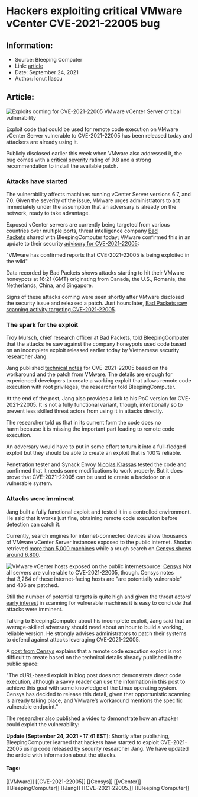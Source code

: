 # Hackers exploiting critical VMware vCenter CVE-2021-22005 bug
### 

## Information:
+ Source: Bleeping Computer
+ Link: [article](https://www.bleepingcomputer.com/news/security/hackers-exploiting-critical-vmware-vcenter-cve-2021-22005-bug/)
+ Date: September 24, 2021
+ Author: Ionut Ilascu


## Article:
![Exploits coming for CVE-2021-22005 VMware vCenter Server critical vulnerability](https://www.bleepstatic.com/content/hl-images/2021/04/01/VMware.jpg)


Exploit code that could be used for remote code execution on VMware vCenter Server vulnerable to CVE-2021-22005 has been released today and attackers are already using it.


Publicly disclosed earlier this week when VMware also addressed it, the bug comes with a [critical severity](https://www.bleepingcomputer.com/news/security/vmware-warns-of-critical-bug-in-default-vcenter-server-installs/) rating of 9.8 and a strong recommendation to install the available patch.


### Attacks have started


The vulnerability affects machines running vCenter Server versions 6.7, and 7.0. Given the severity of the issue, VMware urges administrators to act immediately under the assumption that an adversary is already on the network, ready to take advantage.


Exposed vCenter servers are currently being targeted from various countries over multiple ports, threat intelligence company [Bad Packets](https://twitter.com/bad_packets/) shared with BleepingComputer today; VMware confirmed this in an update to their security [advisory for CVE-2021-22005](https://www.vmware.com/security/advisories/VMSA-2021-0020.html):



"VMware has confirmed reports that CVE-2021-22005 is being exploited in the wild"



Data recorded by Bad Packets shows attacks starting to hit their VMware honeypots at 16:21 (GMT) originating from Canada, the U.S., Romania, the Netherlands, China, and Singapore.


Signs of these attacks coming were seen shortly after VMware disclosed the security issue and released a patch. Just hours later, [Bad Packets saw scanning activity targeting CVE-2021-22005](https://twitter.com/bad_packets/status/1440580092653031427).


### The spark for the exploit


Troy Mursch, chief research officer at Bad Packets, told BleepingComputer that the attacks he saw against the company honeypots used code based on an incomplete exploit released earlier today by Vietnamese security researcher [Jang](https://twitter.com/testanull).


Jang published [technical notes](https://testbnull.medium.com/quick-note-of-vcenter-rce-cve-2021-22005-4337d5a817ee) for CVE-2021-22005 based on the workaround and the patch from VMware. The details are enough for experienced developers to create a working exploit that allows remote code execution with root privileges, the researcher told BleepingComputer.


At the end of the post, Jang also provides a link to his PoC version for CVE-2021-22005. It is not a fully functional variant, though, intentionally so to prevent less skilled threat actors from using it in attacks directly.


The researcher told us that in its current form the code does no harm because it is missing the important part leading to remote code execution.


An adversary would have to put in some effort to turn it into a full-fledged exploit but they should be able to create an exploit that is 100% reliable.


Penetration tester and Synack Envoy [Nicolas Krassas](https://twitter.com/Dinosn) tested the code and confirmed that it needs some modifications to work properly. But it does prove that CVE-2021-22005 can be used to create a backdoor on a vulnerable system.


### Attacks were imminent


Jang built a fully functional exploit and tested it in a controlled environment. He said that it works just fine, obtaining remote code execution before detection can catch it.


Currently, search engines for internet-connected devices show thousands of VMware vCenter Server instances exposed to the public internet. Shodan retrieved [more than 5,000 machines](http://www.shodan.io/search?query=VMware+vCenter+Server) while a rough search on [Censys shows around 6,800](https://search.censys.io/search?resource=hosts&q=services.software.uniform_resource_identifier%3A+%60cpe%3A2.3%3Aa%3Avmware%3Avcenter_server%3A*%3A*%3A*%3A*%3A*%3A*%3A*%3A*%60).



![VMware vCenter hosts exposed on the public internet](https://www.bleepstatic.com/images/news/u/1100723/2021/Vulnerabilities/censys_vmware-1-1024x603.png)source: [Censys](https://censys.io/blog/vmware-cve-2021-22005-technical-impact-analysis/)
Not all servers are vulnerable to CVE-2021-22005, though. Censys notes that 3,264 of these internet-facing hosts are "are potentially vulnerable" and 436 are patched.


Still the number of potential targets is quite high and given the threat actors' [early interest](https://www.bleepingcomputer.com/news/security/hackers-are-scanning-for-vmware-cve-2021-22005-targets-patch-now/) in scanning for vulnerable machines it is easy to conclude that attacks were imminent.


Talking to BleepingComputer about his incomplete exploit, Jang said that an average-skilled adversary should need about an hour to build a working, reliable version. He strongly advises administrators to patch their systems to defend against attacks leveraging CVE-2021-22005.


A [post from Censys](https://censys.io/blog/vmware-cve-2021-22005-technical-impact-analysis/) explains that a remote code execution exploit is not difficult to create based on the technical details already published in the public space:



"The cURL-based exploit in blog post does not demonstrate direct code execution, although a savvy reader can use the information in this post to achieve this goal with some knowledge of the Linux operating system. Censys has decided to release this detail, given that opportunistic scanning is already taking place, and VMware’s workaround mentions the specific vulnerable endpoint."



The researcher also published a video to demonstrate how an attacker could exploit the vulnerability:



**Update [September 24, 2021 - 17:41 EST]**: Shortly after publishing, BleepingComputer learned that hackers have started to exploit CVE-2021-22005 using code released by security researcher Jang. We have updated the article with information about the attacks.




#### Tags:
[[VMware]] [[CVE-2021-22005]] [[Censys]] [[vCenter]] [[BleepingComputer]] [[Jang]] [[CVE-2021-22005.]] [[Bleeping Computer]]
